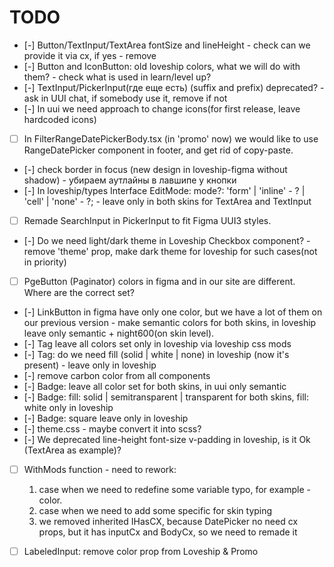 # TODO
- [-] Button/TextInput/TextArea fontSize and lineHeight - check can we provide it via cx, if yes - remove
- [-] Button and IconButton: old loveship colors, what we will do with them? - check what is used in learn/level up?
- [-] TextInput/PickerInput(где еще есть) (suffix and prefix) deprecated? - ask in UUI chat, if somebody use it, remove if not
- [-] In uui we need approach to change icons(for first release, leave hardcoded icons)
- [ ] In FilterRangeDatePickerBody.tsx (in 'promo' now) we would like to use RangeDatePicker component in footer, and get rid of copy-paste.
- [-] check border in focus (new design in loveship-figma without shadow) - убираем аутлайны в лавшипе у кнопки
- [-] In loveship/types Interface EditMode: mode?: 'form' | 'inline' - ? | 'cell' | 'none' - ?; - leave only in both skins for TextArea and TextInput
- [ ] Remade SearchInput in PickerInput to fit Figma UUI3 styles.
- [-] Do we need light/dark theme in Loveship Checkbox component? - remove 'theme' prop, make dark theme for loveship for such cases(not in priority)
- [ ] PgeButton (Paginator) colors in figma and in our site are different. Where are the correct set?
- [-] LinkButton in figma have only one color, but we have a lot of them on our previous version - make semantic colors for both skins, in loveship leave only semantic + night600(on skin level).
- [-] Tag leave all colors set only in loveship via loveship css mods
- [-] Tag: do we need fill (solid | white | none) in loveship (now it's present) - leave only in loveship
- [-] remove carbon color from all components
- [-] Badge: leave all color set for both skins, in uui only semantic
- [-] Badge: fill: solid | semitransparent | transparent for both skins, fill: white only in loveship
- [-] Badge: square leave only in loveship
- [-] theme.css - maybe convert it into scss?
- [-] We deprecated line-height font-size v-padding in loveship, is it Ok (TextArea as example)?

- [ ] WithMods function - need to rework:
     1) case when we need to redefine some variable typo, for example - color.
     2) case when we need to add some specific for skin typing
     3) we removed inherited IHasCX, because DatePicker no need cx props, but it has inputCx and BodyCx, so we need to remade it
- [ ] LabeledInput: remove color prop from Loveship & Promo

